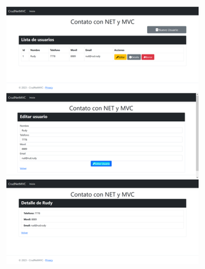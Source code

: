 ![](https://github.com/DamianPyCoder/Teaching_in_Youtube/blob/main/Software_architecture_patterns/MVC/Screenshots/MVC1.png)
![](https://github.com/DamianPyCoder/Teaching_in_Youtube/blob/main/Software_architecture_patterns/MVC/Screenshots/MVC2.png)
![](https://github.com/DamianPyCoder/Teaching_in_Youtube/blob/main/Software_architecture_patterns/MVC/Screenshots/MVC3.png)
